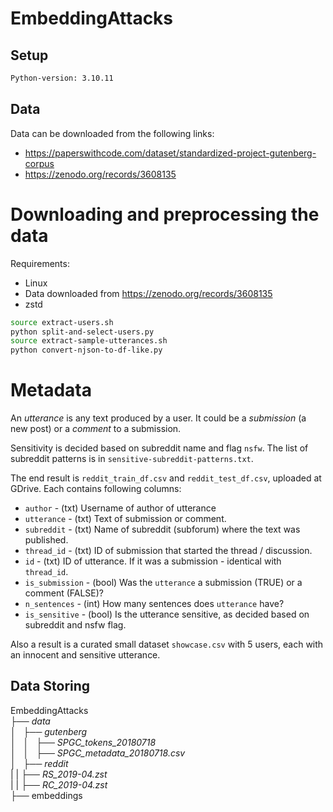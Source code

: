# EmbeddingAttacks

## Setup

```bash
Python-version: 3.10.11
```

## Data
Data can be downloaded from the following links: 

- https://paperswithcode.com/dataset/standardized-project-gutenberg-corpus
- https://zenodo.org/records/3608135

# Downloading and preprocessing the data

Requirements:

- Linux
- Data downloaded from https://zenodo.org/records/3608135
- zstd

```bash
source extract-users.sh
python split-and-select-users.py
source extract-sample-utterances.sh
python convert-njson-to-df-like.py
```

# Metadata

An *utterance* is any text produced by a user. It could be a *submission* (a new post) or
a *comment* to a submission.

Sensitivity is decided based on subreddit name and flag `nsfw`. The list of subreddit patterns 
is in `sensitive-subreddit-patterns.txt`.

The end result is `reddit_train_df.csv` and `reddit_test_df.csv`, uploaded at GDrive. Each contains
following columns:

- `author` - (txt) Username of author of utterance
- `utterance` - (txt) Text of submission or comment.
- `subreddit` - (txt) Name of subreddit (subforum) where the text was published.
- `thread_id` - (txt) ID of submission that started the thread / discussion.
- `id` - (txt) ID of utterance. If it was a submission - identical with `thread_id`.
- `is_submission` - (bool) Was the `utterance` a submission (TRUE) or a comment (FALSE)?
- `n_sentences` - (int) How many sentences does `utterance` have?
- `is_sensitive` - (bool) Is the utterance sensitive, as decided based on subreddit and nsfw flag.

Also a result is a curated small dataset `showcase.csv` with 5 users, each with an innocent and sensitive utterance.


## Data Storing

EmbeddingAttacks \
├── *data* \
│   ├── *gutenberg* \
│   │   ├── *SPGC_tokens_20180718* \
│   │   ├── *SPGC_metadata_20180718.csv* \
│   ├── *reddit* \
|   |   ├── *RS_2019-04.zst* \
|   |   ├── *RC_2019-04.zst* \
├── embeddings 


